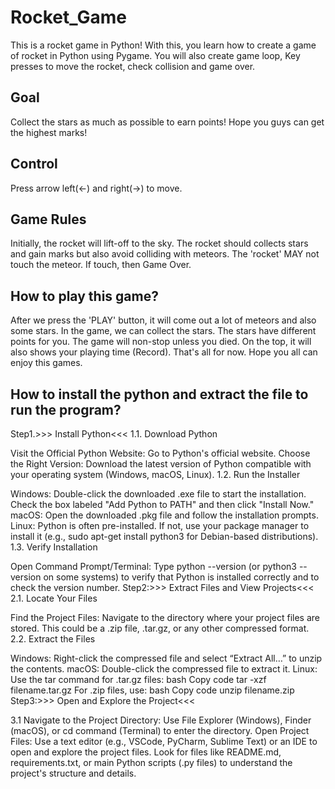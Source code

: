 # Rocket_Game
This is a rocket game in Python! With this, you learn how to create a game of rocket in Python using Pygame. You will also create game loop, Key presses to move the rocket, check collision and game over.

## Goal
Collect the stars as much as possible to earn points! Hope you guys can get the highest marks!

## Control
Press arrow left(←) and right(→) to move. 

## Game Rules
Initially, the rocket will lift-off to the sky. The rocket should collects stars and gain marks but also avoid colliding with meteors. The 'rocket' MAY not touch the meteor. If touch, then Game Over.

## How to play this game?
After we press the 'PLAY' button, it will come out a lot of meteors and also some stars. In the game, we can collect the stars. The stars have different points for you. The game will non-stop unless you died. On the top, it will also shows your playing time (Record). That's all for now. Hope you all can enjoy this games.

## How to install the python and extract the file to run the program?
Step1.>>> Install Python<<<
1.1. Download Python

Visit the Official Python Website: Go to Python's official website.
Choose the Right Version: Download the latest version of Python compatible with your operating system (Windows, macOS, Linux).
1.2. Run the Installer

Windows: Double-click the downloaded .exe file to start the installation. Check the box labeled "Add Python to PATH" and then click "Install Now."
macOS: Open the downloaded .pkg file and follow the installation prompts.
Linux: Python is often pre-installed. If not, use your package manager to install it (e.g., sudo apt-get install python3 for Debian-based distributions).
1.3. Verify Installation

Open Command Prompt/Terminal: Type python --version (or python3 --version on some systems) to verify that Python is installed correctly and to check the version number.
Step2:>>> Extract Files and View Projects<<<
2.1. Locate Your Files

Find the Project Files: Navigate to the directory where your project files are stored. This could be a .zip file, .tar.gz, or any other compressed format.
2.2. Extract the Files

Windows: Right-click the compressed file and select “Extract All…” to unzip the contents.
macOS: Double-click the compressed file to extract it.
Linux: Use the tar command for .tar.gz files:
bash
Copy code
tar -xzf filename.tar.gz
For .zip files, use:
bash
Copy code
unzip filename.zip
Step3:>>> Open and Explore the Project<<<

3.1 Navigate to the Project Directory: Use File Explorer (Windows), Finder (macOS), or cd command (Terminal) to enter the directory.
Open Project Files: Use a text editor (e.g., VSCode, PyCharm, Sublime Text) or an IDE to open and explore the project files. Look for files like README.md, requirements.txt, or main Python scripts (.py files) to understand the project's structure and details.
